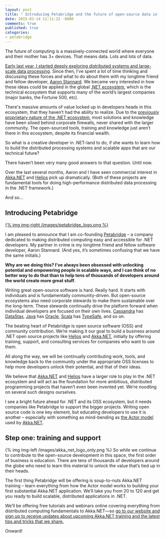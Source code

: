 ```yaml
---
layout: post
title: " Introducing Petabridge and the future of open-source data in .NET"
date: 2015-01-14 11:11:22 -0800
comments: true
published: true
categories: 
- petabridge
---
```


The future of computing is a massively-connected world where everyone and their mother has 3+ devices. That means data. Lots and lots of data. 

[Early last year, I started deeply exploring distributed systems and large-scale data processing](http://andrewskotzko.com/follow-your-curiosity/). Since then, I’ve spent a lot of time thinking and discussing these forces and what to do about them with my longtime friend and fellow developer, [Aaron Stannard](http://www.aaronstannard.com/). We became very interested in how these ideas could be applied in the global [.NET ecosystem](https://en.wikipedia.org/wiki/.NET_Framework), which is the technical ecosystem that supports many of the world’s largest companies (major banks, the Fortune 500, etc).

There's massive amounts of value locked up in developers heads in this ecosystem, that they haven’t had the ability to realize. Due to the [previously proprietary nature of the .NET ecosystem](http://news.microsoft.com/2014/11/12/microsoft-takes-net-open-source-and-cross-platform-adds-new-development-capabilities-with-visual-studio-2015-net-2015-and-visual-studio-online/), most solutions and knowledge have been siloed behind corporate firewalls, never shared with the larger community. The open-sourced tools, training and knowledge just aren’t there in this ecosystem, despite its financial wealth.

So what is a creative developer in .NET-land to do, if she wants to learn how to build the distributed processing systems and scalable apps that are our technical future?

There haven’t been very many good answers to that question. Until now.

Over the last several months, Aaron and I have seen commercial interest in [Akka.NET](https://akkadotnet.github.io/) and [Helios](https://github.com/Aaronontheweb/helios) pick up dramatically. (Both of these projects are fundamental tools for doing high-performance distributed data processing in the .NET framework.) 

And so…

## Introducing Petabridge

<a href="http://petabridge.com">{% img img-right /images/petabridge_logo.png %}</a>

I am pleased to announce that I am co-founding [Petabridge](http://petabridge.com/) – a company dedicated to making distributed computing easy and accessible for .NET developers. My partner in crime is my longtime friend and fellow software developer, Aaron Stannard. (And yes, it’s sometimes confusing that we have the same initials.)

**Why are we doing this? I’ve always been obsessed with unlocking potential and empowering people in scalable ways, and I can think of no better way to do that than to help tens of thousands of developers around the world create more great stuff**. 

Writing great open-source software is hard. Really hard. It starts with individuals and is fundamentally community-driven. But open-source ecosystems also need corporate stewards to make them sustainable over the long-term. These stewards continually drive the platform forward when individual developers are focused on their own lives. [Cassandra](https://en.wikipedia.org/wiki/Apache_Cassandra) has [DataStax](http://datastax.com/), [Java](https://en.wikipedia.org/wiki/Java_(programming_language)) has [Oracle](http://www.oracle.com/index.html), [Scala](https://en.wikipedia.org/wiki/Scala_(programming_language)) has [TypeSafe](http://typesafe.com/), and so on. 

The beating heart of Petabridge is open source software (OSS) and community contribution. We’re making it our goal to build a business around .NET open source projects like [Helios](https://github.com/Aaronontheweb/helios) and [Akka.NET](https://akkadotnet.github.io/), initially by offering training, support, and consulting services for companies who want to use them. 

All along the way, we will be continually contributing work, tools, and knowledge back to the community under the appropriate OSS licenses to help more developers unlock their potential, and that of their ideas. 

We believe that [Akka.NET](https://akkadotnet.github.io/) and [Helios](https://github.com/Aaronontheweb/helios) have a larger role <!-- more --> to play in the .NET ecosystem and will act as the foundation for more ambitious, distributed programming projects that haven’t even been invented yet. We’re noodling on several such designs ourselves.

I see a bright future ahead for .NET and its OSS ecosystem, but it needs companies like Petabridge to support the bigger projects. Writing open source code is one key element, but educating developers to use it is another – especially with something as mind-bending as [the Actor model](https://en.wikipedia.org/wiki/Actor_model) used by [Akka.NET](https://akkadotnet.github.io/).

## Step one: training and support
{% img img-left /images/akka_net_logo_only.png %} So while we continue to contribute to the open-source development in this space, the first order of business is education. There are tens of thousands of developers around the globe who need to learn this material to unlock the value that’s tied up in their heads.

The first thing Petabridge will be offering is soup-to-nuts Akka.NET training – learn everything from how the Actor model works to building your first substantial Akka.NET application. We’ll take you from 20 to 120 and get you ready to build scalable, distributed applications in .NET.

We’ll be offering free tutorials and webinars online covering everything from distributed computing fundamentals to Akka.NET—so [go to our website and sign up to receive updates about upcoming Akka.NET training and the latest tips and tricks that we share.](http://petabridge.com)

Onward!